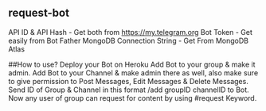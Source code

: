 ## request-bot
API ID & API Hash - Get both from https://my.telegram.org
Bot Token - Get easily from Bot Father
MongoDB Connection String - Get From MongoDB Atlas

##How to use?
Deploy your Bot on Heroku
Add Bot to your group & make it admin.
Add Bot to your Channel & make admin there as well, also make sure to give permission to Post Messages, Edit Messages & Delete Messages.
Send ID of Group & Channel in this format /add groupID channelID to Bot.
Now any user of group can request for content by using #request Keyword.
